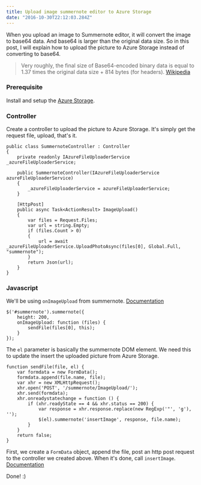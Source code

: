 ```yaml
---
title: Upload image summernote editor to Azure Storage
date: "2016-10-30T22:12:03.284Z"
---
```


When you upload an image to Summernote editor, it will convert the image to base64 data. And base64 is larger than the original data size. So in this post, I will explain how to upload the picture to Azure Storage instead of converting to base64.

> Very roughly, the final size of Base64-encoded binary data is equal to 1.37 times the original data size + 814 bytes (for headers). <a href="https://en.wikipedia.org/wiki/Base64" target="_blank">Wikipedia</a>

### Prerequisite

Install and setup the <a href="/development/upload-picture-asynchronous-azure-storage/" >Azure Storage</a>.

### Controller

Create a controller to upload the picture to Azure Storage. It's simply get the request file, upload, that's it.

```
public class SummernoteController : Controller
{
    private readonly IAzureFileUploaderService _azureFileUploaderService;

    public SummernoteController(IAzureFileUploaderService azureFileUploaderService)
    {            
        _azureFileUploaderService = azureFileUploaderService;
    }

    [HttpPost]
    public async Task<ActionResult> ImageUpload()
    {            
        var files = Request.Files;
        var url = string.Empty;
        if (files.Count > 0)
        {
            url = await _azureFileUploaderService.UploadPhotoAsync(files[0], Global.Full, "summernote");
        }
        return Json(url);
    }
}
```

### Javascript

We'll be using `onImageUpload` from summernote. <a href="http://summernote.org/deep-dive/#onimageupload" target="_blank">Documentation</a>

```
$('#summernote').summernote({
    height: 200,
    onImageUpload: function (files) {
        sendFile(files[0], this);
    }
});
```

The `el` parameter is basically the summernote DOM element. We need this to update the insert the uploaded picture from Azure Storage.

```
function sendFile(file, el) {
    var formdata = new FormData();
    formdata.append(file.name, file);
    var xhr = new XMLHttpRequest();
    xhr.open('POST', '/summernote/ImageUpload/');
    xhr.send(formdata);
    xhr.onreadystatechange = function () {
        if (xhr.readyState == 4 && xhr.status == 200) {
            var response = xhr.response.replace(new RegExp('"', 'g'), '');
            $(el).summernote('insertImage', response, file.name);
        }
    }
    return false;
}
```

First, we create a `FormData` object, append the file, post an http post request to the controller we created above. When it's done, call `insertImage`.  <a href="http://summernote.org/deep-dive/#insertimage" target="_blank">Documentation</a>

Done! :)
